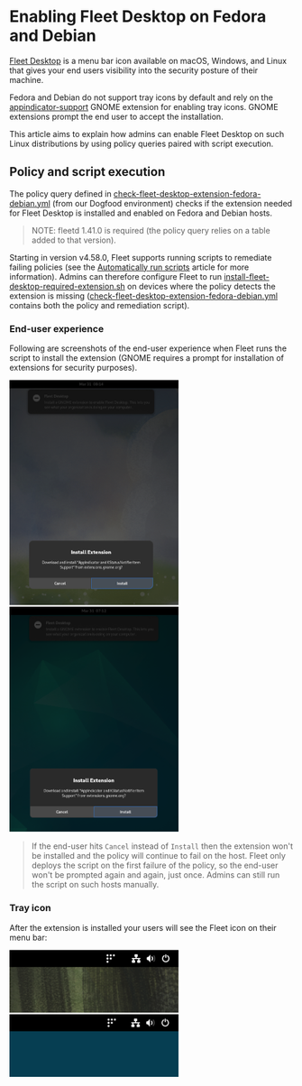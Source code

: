 # Enabling Fleet Desktop on Fedora and Debian

[Fleet Desktop](https://fleetdm.com/guides/fleet-desktop) is a menu bar icon available on macOS, Windows, and Linux that gives your end users visibility into the security posture of their machine.

Fedora and Debian do not support tray icons by default and rely on the [appindicator-support](https://extensions.gnome.org/extension/615/appindicator-support/) GNOME extension for enabling tray icons. GNOME extensions prompt the end user to accept the installation.

This article aims to explain how admins can enable Fleet Desktop on such Linux distributions by using policy queries paired with script execution.

## Policy and script execution

The policy query defined in [check-fleet-desktop-extension-fedora-debian.yml](https://github.com/fleetdm/fleet/blob/main/it-and-security/lib/linux/policies/check-fleet-desktop-extension-fedora-debian.yml) (from our Dogfood environment) checks if the extension needed for Fleet Desktop is installed and enabled on Fedora and Debian hosts.
> NOTE: fleetd 1.41.0 is required (the policy query relies on a table added to that version).

Starting in version v4.58.0, Fleet supports running scripts to remediate failing policies (see the [Automatically run scripts](./policy-automation-run-script.md) article for more information). Admins can therefore configure Fleet to run [install-fleet-desktop-required-extension.sh](https://github.com/fleetdm/fleet/blob/main/it-and-security/lib/linux/scripts/install-fleet-desktop-required-extension.sh) on devices where the policy detects the extension is missing ([check-fleet-desktop-extension-fedora-debian.yml](https://github.com/fleetdm/fleet/blob/main/it-and-security/lib/linux/policies/check-fleet-desktop-extension-fedora-debian.yml) contains both the policy and remediation script).

### End-user experience

Following are screenshots of the end-user experience when Fleet runs the script to install the extension (GNOME requires a prompt for installation of extensions for security purposes).

<p float="left">
  <img src="../website/assets/images/articles/fedora_38_appindicator_extension_prompt-326x434@2x.png" title="Fedora 38" width="300" />
  <img src="../website/assets/images/articles/debian_12_appindicator_extension_prompt-326x434@2x.png" title="Debian 12" width="300" /> 
</p>

> If the end-user hits `Cancel` instead of `Install` then the extension won't be installed and the policy will continue to fail on the host. Fleet only deploys the script on the first failure of the policy, so the end-user won't be prompted again and again, just once. Admins can still run the script on such hosts manually.

### Tray icon

After the extension is installed your users will see the Fleet icon on their menu bar:

<p float="left">
  <img src="../website/assets/images/articles/fedora_38_fleet_desktop_tray-159x59@2x.png" title="Fedora 38" width="300" />
  <img src="../website/assets/images/articles/debian_12_fleet_desktop_tray-159x59@2x.png" title="Debian 12" width="300" /> 
</p>

<meta name="authorGitHubUsername" value="lucasmrod">
<meta name="authorFullName" value="Lucas Rodriguez">
<meta name="publishedOn" value="2025-04-01">
<meta name="articleTitle" value="Enabling Fleet Desktop on Fedora and Debian">
<meta name="category" value="guides">
